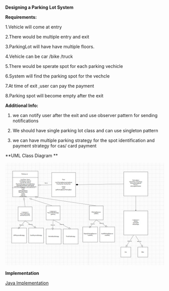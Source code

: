 **Designing a Parking Lot System**

**Requirements:**

1.Vehicle will come at entry 

2.There would be multiple entry and exit

3.ParkingLot will have have multiple floors.

4.Vehicle can be car \/bike \/truck 

5.There would be sperate spot for each parking vechicle 

6.System will find the parking spot for the vechcle 

7.At time of exit ,user can pay the payment 

8.Parking spot will become empty after the exit 

**Additional Info:**
1. we can notify user after the exit and use observer pattern for sending notifications

2. We should have single parking lot class and can use singleton pattern 

3. we can have multiple parking strategy for the spot identification and payment strategy for cas/ card payment 

**UML Class Diagram **

![](../class-diagrams/parking-lot-class-diagram.jpeg)

**Implementation**

[Java Implementation](../solutions/java/src/parking-lot-system/)


